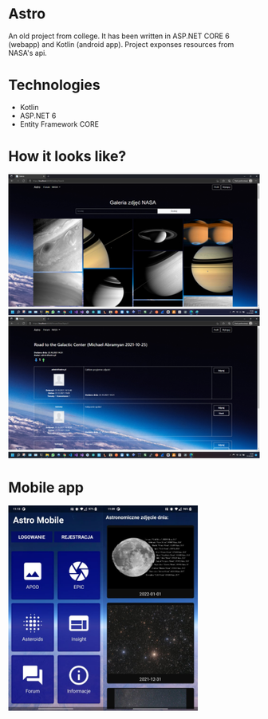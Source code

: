 # Astro
An old project from college. It has been written in ASP.NET CORE 6 (webapp) and Kotlin (android app). Project exponses resources from NASA's api.

# Technologies

* Kotlin
* ASP.NET 6
* Entity Framework CORE

# How it looks like?

<img src="https://github.com/sebastiansiedlarz409/Astro/blob/master/s2.png"/>
<img src="https://github.com/sebastiansiedlarz409/Astro/blob/master/s1.png"/>

# Mobile app

<img align="left"  src="https://github.com/sebastiansiedlarz409/Astro/blob/master/s3.jpg" width="190px"/>
<img align="left"  src="https://github.com/sebastiansiedlarz409/Astro/blob/master/s4.jpg" width="190px"/>
